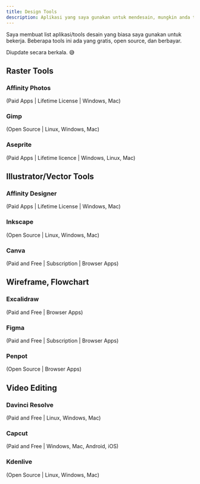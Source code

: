```yaml
---
title: Design Tools
description: Aplikasi yang saya gunakan untuk mendesain, mungkin anda tertarik mencobanya
---
```


Saya membuat list aplikasi/tools desain yang biasa saya gunakan untuk bekerja. Beberapa tools ini ada yang gratis, open source, dan berbayar. 

Diupdate secara berkala. 😅

## Raster Tools

### Affinity Photos
(Paid Apps | Lifetime License | Windows, Mac)

### Gimp
(Open Source | Linux, Windows, Mac)

### Aseprite
(Paid Apps | Lifetime licence | Windows, Linux, Mac)

## Illustrator/Vector Tools

### Affinity Designer
(Paid Apps | Lifetime License | Windows, Mac)   

### Inkscape
(Open Source | Linux, Windows, Mac)

### Canva
(Paid and Free | Subscription | Browser Apps)

## Wireframe, Flowchart

### Excalidraw
(Paid and Free | Browser Apps)

### Figma
(Paid and Free | Subscription | Browser Apps)

### Penpot
(Open Source | Browser Apps)

## Video Editing

### Davinci Resolve
(Paid and Free | Linux, Windows, Mac)

### Capcut
(Paid and Free | Windows, Mac, Android, iOS)

### Kdenlive
(Open Source | Linux, Windows, Mac)


